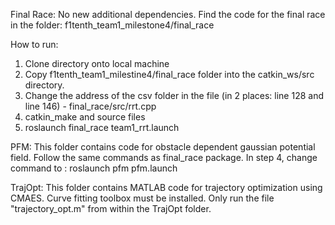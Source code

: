 Final Race:
No new additional dependencies. Find the code for the final race in the folder: f1tenth_team1_milestone4/final_race

How to run:

1) Clone directory onto local machine 
2) Copy f1tenth_team1_milestine4/final_race folder into the catkin_ws/src directory.
3) Change the address of the csv folder in the file (in 2 places: line 128 and line 146) - final_race/src/rrt.cpp
4) catkin_make and source files
5) roslaunch final_race team1_rrt.launch

PFM:
This folder contains code for obstacle dependent gaussian potential field. Follow the same commands as final_race package. 
In step 4, change command to : roslaunch pfm pfm.launch

TrajOpt:
This folder contains MATLAB code for trajectory optimization using CMAES. Curve fitting toolbox must be installed. 
Only run the file "trajectory_opt.m" from within the TrajOpt folder.
